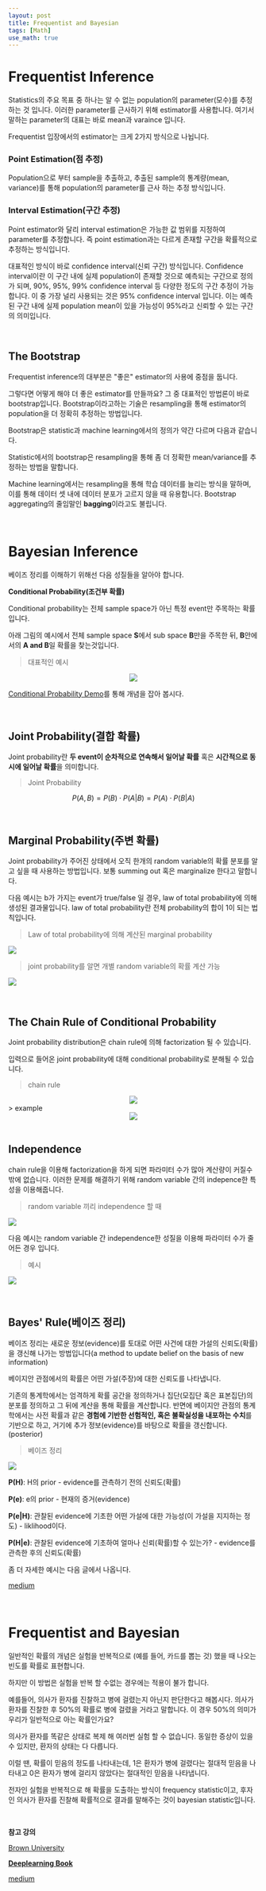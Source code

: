 ```yaml
---
layout: post
title: Frequentist and Bayesian
tags: [Math]
use_math: true
---
```


# Frequentist Inference

Statistics의 주요 목표 중 하나는 알 수 없는 population의 parameter(모수)를 추정하는 것 입니다. 이러한 parameter를 근사하기 위해 estimator를 사용합니다. 여기서 말하는 parameter의 대표는 바로 mean과 varaince 입니다.

Frequentist 입장에서의 estimator는 크게 2가지 방식으로 나뉩니다.

### Point Estimation(점 추정)

Population으로 부터 sample을 추출하고, 추출된 sample의 통계량(mean, variance)를 통해 population의 parameter를 근사 하는 추정 방식입니다.

### Interval Estimation(구간 추정)

Point estimator와 달리 interval estimation은 가능한 값 범위를 지정하여 parameter를 추정합니다. 즉 point estimation과는 다르게 존재할 구간을 확률적으로 추정하는 방식입니다.

대표적인 방식이 바로 confidence interval(신뢰 구간) 방식입니다. Confidence interval이란 이 구간 내에 실제 population이 존재할 것으로 예측되는 구간으로 정의가 되며, 90%, 95%, 99% confidence interval 등 다양한 정도의 구간 추정이 가능합니다. 이 중 가장 널리 사용되는 것은 95% confidence interval 입니다. 이는 예측된 구간 내에 실제 population mean이 있을 가능성이 95%라고 신뢰할 수 있는 구간의 의미입니다.

<br>

## The Bootstrap

Frequentist inference의 대부분은 "좋은" estimator의 사용에 중점을 둡니다. 

그렇다면 어떻게 해야 더 좋은 estimator를 만들까요? 그 중 대표적인 방법론이 바로 bootstrap입니다. Bootstrap이라고하는 기술은 resampling을 통해 estimator의 population을 더 정확히 추정하는 방법입니다. 

Bootstrap은 statistic과 machine learning에서의 정의가 약간 다르며 다음과 같습니다.

Statistic에서의 bootstrap은 resampling을 통해 좀 더 정확한 mean/variance를 추정하는 방법을 말합니다.

Machine learning에서는 resampling을 통해 학습 데이터를 늘리는 방식을 말하며, 이를 통해 데이터 셋 내에 데이터 분포가 고르지 않을 때 유용합니다. Bootstrap aggregating의 줄임말인 **bagging**이라고도 불립니다.

<br>

# Bayesian Inference

베이즈 정리를 이해하기 위해선 다음 성질들을 알아야 합니다.

**Conditional Probability(조건부 확률)**

Conditional probability는 전체 sample space가 아닌 특정 event만 주목하는 확률입니다.

아래 그림의 예시에서 전체 sample space **S**에서 sub space **B**만을 주목한 뒤, **B**안에서의 **A and B**일 확률을 찾는것입니다.

> 대표적인 예시

<center><img src="https://user-images.githubusercontent.com/31475037/68566747-933dd880-049a-11ea-9214-056b2430f5d7.PNG"></center>

[Conditional Probability Demo](http://setosa.io/conditional/)를 통해 개념을 잡아 봅시다.

<br>

## **Joint Probability(결합 확률)**

Joint probability란 **두 event이 순차적으로 연속해서 일어날 확률** 혹은 **시간적으로 동시에 일어날 확률**을 의미합니다. 

> Joint Probability

$$
P(A, B)= P(B) \cdot P(A|B) = P(A) \cdot P(B | A)
$$

<br>

## **Marginal Probability(주변 확률)**

Joint probability가 주어진 상태에서 오직 한개의 random variable의 확률 분포를 알고 싶을 때 사용하는 방법입니다. 보통 summing out 혹은 marginalize 한다고 말합니다.

다음 예시는 b가 가지는 event가 true/false 일 경우, law of total probability에 의해 생성된 결과물입니다. law of total probability란 전체 probability의 합이 1이 되는 법칙입니다.

> Law of total probability에 의해 계산된 marginal probability

![](https://user-images.githubusercontent.com/31475037/68566970-2a0a9500-049b-11ea-88e5-f7b631a1b2f1.PNG)

> joint probability를 알면 개별 random variable의 확률 계산 가능

![](https://user-images.githubusercontent.com/31475037/68569567-c0da5000-04a1-11ea-9b82-3f3e9f211b8d.PNG)

<br>

## **The Chain Rule of Conditional Probability**

Joint probability distribution은 chain rule에 의해 factorization 될 수 있습니다.

입력으로 들어온 joint probability에 대해 conditional probability로 분해될 수 있습니다.



> chain rule

<center><img src="https://user-images.githubusercontent.com/31475037/68569820-74434480-04a2-11ea-950a-1d3cdfcecb8b.PNG"></center>
> example

<center><img src="https://user-images.githubusercontent.com/31475037/65024604-27466480-d970-11e9-8692-3bf404d9c80b.PNG"></center>

<br>

## **Independence**	

chain rule을 이용해 factorization을 하게 되면 파라미터 수가 많아 계산량이 커질수 밖에 없습니다. 이러한 문제를 해결하기 위해 random variable 간의 indepence한 특성을 이용해줍니다.

> random variable 끼리 independence 할 때

![](https://user-images.githubusercontent.com/31475037/68570088-28dd6600-04a3-11ea-96b6-1a305b05d5dd.PNG)



다음 예시는 random variable 간 independence한 성질을 이용해 파라미터 수가 줄어든 경우 입니다.

> 예시

![](https://user-images.githubusercontent.com/31475037/68570278-9db0a000-04a3-11ea-83dc-479d1367607a.PNG)



<br>

## Bayes' Rule(베이즈 정리)

베이즈 정리는 새로운 정보(evidence)를 토대로 어떤 사건에 대한 가설의 신뢰도(확률)을 갱신해 나가는 방법입니다(a method to update belief on the basis of new information)

베이지안 관점에서의 확률은 어떤 가설(주장)에 대한 신뢰도를 나타냅니다.

기존의 통계학에서는 엄격하게 확률 공간을 정의하거나 집단(모집단 혹은 표본집단)의 분포를 정의하고 그 뒤에 계산을 통해 확률을 계산합니다. 반면에 베이지안 관점의 통계학에서는 사전 확률과 같은 **경험에 기반한 선험적인, 혹은 불확실성을 내포하는 수치**를 기반으로 하고, 거기에 추가 정보(evidence)를 바탕으로 확률을 갱신합니다.(posterior)

> 베이즈 정리

![](https://miro.medium.com/max/500/1*2Ixe8hsTASXjMXt9TySHGA.png)



**P(H)**: H의 prior - evidence를 관측하기 전의 신뢰도(확률)

**P(e)**: e의 prior - 현재의 증거(evidence)

**P(e|H)**: 관찰된 evidence에 기초한 어떤 가설에 대한 가능성(이 가설을 지지하는 정도) - liklihood이다.

**P(H|e)**: 관찰된 evidence에 기초하여 얼마나 신뢰(확률)할 수 있는가? - evidence를 관측한 후의 신뢰도(확률)



좀 더 자세한 예시는 다음 글에서 나옵니다.

[medium](https://medium.com/bright-minds-analytica/bayes-theorem-explained-66f572b875f6)

<br>

# Frequentist and Bayesian

일반적인 확률의 개념은 실험을 반복적으로 (예를 들어, 카드를 뽑는 것) 했을 때 나오는 빈도를 확률로 표현합니다.

하지만 이 방법은 실험을 반복 할 수없는 경우에는 적용이 불가 합니다. 

예를들어, 의사가 환자를 진찰하고 병에 걸렸는지 아닌지 판단한다고 해봅시다. 의사가 환자를 진찰한 후 50%의 확률로 병에 걸렸을 거라고 말합니다. 이 경우 50%의 의미가 우리가 일반적으로 아는 확률인가요?

의사가 환자를 똑같은 상태로 복제 해 여러번 실험 할 수 없습니다. 동일한 증상이 있을 수 있지만, 환자의 상태는 다 다릅니다. 

이럴 땐, 확률이 믿음의 정도를 나타내는데, 1은 환자가 병에 걸렸다는 절대적 믿음을 나타내고 0은 환자가 병에 걸리지 않았다는 절대적인 믿음을 나타냅니다. 

전자인 실험을 반복적으로 해 확률을 도출하는 방식이 frequency statistic이고,  후자인 의사가 환자를 진찰해 확률적으로 결과를 말해주는 것이 bayesian statistic입니다.



<br>

**참고 강의**

[Brown University](https://seeing-theory.brown.edu/index.html?fbclid=IwAR3TtRabvYmRyUD_OuMNRR7EDJ1cDzENps9mAYD23OznGIVJkM86k1zG4J8#firstPage)

**[Deeplearning Book](https://www.deeplearningbook.org/)**

[medium](https://medium.com/bright-minds-analytica/bayes-theorem-explained-66f572b875f6)
